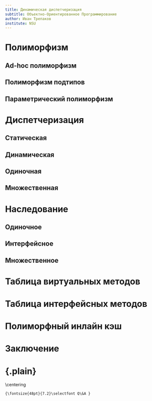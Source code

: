 ```yaml
---
title: Динамическая диспетчеризация
subtitle: Объектно-Ориентированное Программирование
author: Иван Трепаков
institute: NSU
---
```


# Полиморфизм

## Ad-hoc полиморфизм

## Полиморфизм подтипов

## Параметрический полиморфизм

# Диспетчеризация

## Статическая

## Динамическая

## Одиночная

## Множественная

# Наследование

## Одиночное

## Интерфейсное

## Множественное

# Таблица виртуальных методов

# Таблица интерфейсных методов

# Полиморфный инлайн кэш

# Заключение

# {.plain}

\centering
```{=latex}
{\fontsize{48pt}{7.2}\selectfont Q\&A }
```

